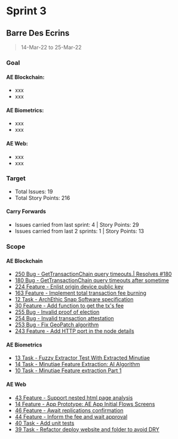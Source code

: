 # Sprint 3

## Barre Des Ecrins

> 14-Mar-22 to 25-Mar-22

### Goal

#### AE Blockchain:
- xxx
- xxx

#### AE Biometrics: 
- xxx
- xxx

#### AE Web: 
- xxx
- xxx

### Target
- Total Issues: 19
- Total Story Points: 216

#### Carry Forwards
- Issues carried from last sprint: 4 | Story Points: 29
- Issues carried from last 2 sprints: 1 | Story Points: 13

### Scope

#### AE Blockchain
 - [250 Bug - GetTransactionChain query timeouts.| Resolves #180](https://github.com/archethic-foundation/archethic-node/issues/250)
 - [180 Bug - GetTransactionChain query timeouts after sometime](https://github.com/archethic-foundation/archethic-node/issues/180)
 - [224 Feature - Enlist origin device public key](https://github.com/archethic-foundation/archethic-node/issues/224)
 - [163 Feature - Implement total transaction fee burning](https://github.com/archethic-foundation/archethic-node/issues/163)
 - [12 Task - ArchEthic Snap Software specification](https://github.com/archethic-foundation/archethic-snap/issues/12)
 - [30 Feature - Add function to get the tx's fee](https://github.com/archethic-foundation/libjs/issues/30)
 - [255 Bug - Invalid proof of election](https://github.com/archethic-foundation/archethic-node/issues/255)
 - [254 Bug - Invalid transaction attestation](https://github.com/archethic-foundation/archethic-node/issues/254)
 - [253 Bug - Fix GeoPatch algorithm](https://github.com/archethic-foundation/archethic-node/issues/253)
 - [243 Feature - Add HTTP port in the node details](https://github.com/archethic-foundation/archethic-node/issues/243)


#### AE Biometrics
 - [13 Task - Fuzzy Extractor Test With Extracted Minutiae](https://github.com/archethic-foundation/biometrics-seed-extraction/issues/13)
 - [14 Task - Minutiae Feature Extraction: AI Algorithm](https://github.com/archethic-foundation/biometrics-seed-extraction/issues/14)
 - [10 Task - Minutiae Feature extraction Part 1](https://github.com/archethic-foundation/biometrics-seed-extraction/issues/10)


#### AE Web
 - [43 Feature - Support nested html page analysis](https://github.com/archethic-foundation/aeweb-cli/issues/43)
 - [14 Feature - App Prototype: AE App Initial Flows Screens](https://github.com/archethic-foundation/dapp-bin/issues/14)
 - [46 Feature - Await replications confirmation](https://github.com/archethic-foundation/aeweb-cli/issues/46)
 - [44 Feature - Inform the fee and wait approval](https://github.com/archethic-foundation/aeweb-cli/issues/44)
 - [40 Task - Add unit tests](https://github.com/archethic-foundation/aeweb-cli/issues/40)
 - [39 Task - Refactor deploy website and folder to avoid DRY](https://github.com/archethic-foundation/aeweb-cli/issues/39)


